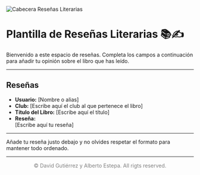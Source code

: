 ![Cabecera Reseñas Literarias](../imagenes/Cabeceras/Reseñas_Literarias_Cabecera.jpg)


# Plantilla de Reseñas Literarias 📚✍️

Bienvenido a este espacio de reseñas. Completa los campos a continuación para añadir tu opinión sobre el libro que has leído.

---

## **Reseñas**

- **Usuario:** [Nombre o alias]  
- **Club:** [Escribe aquí el club al que pertenece el libro]  
- **Título del Libro:** [Escribe aquí el título]  
- **Reseña:**  
  [Escribe aquí tu reseña]

---

Añade tu reseña justo debajo y no olvides respetar el formato para mantener todo ordenado.


----

<p style="text-align: center;color:grey; margin-top: 3%"> 
&copy David Gutiérrez y Alberto Estepa. All rigts reserved.
</p>